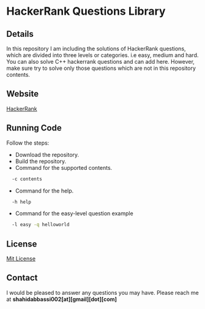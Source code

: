 
# HackerRank Questions Library

## Details
In this repository I am including the solutions of HackerRank questions, which are divided into three levels or categories. i.e easy, medium and hard. You can also solve C++ hackerrank questions and can add here. However, make sure try to solve only those questions which are not in this repository contents.

 ## Website
 [HackerRank](https://www.hackerrank.com/)

## Running  Code

Follow the steps:
- Download the repository.
- Build the repository.
- Command for the supported contents.
```bash
  -c contents
```
- Command for the help.

```bash
  -h help
```
- Command for the easy-level question example

```bash
  -l easy -q helloworld
```
## License
[Mit License](LICENSE)
## Contact
I would be pleased to answer any questions you may have. Please reach me at **shahidabbassi002[at][gmail][dot][com]**
